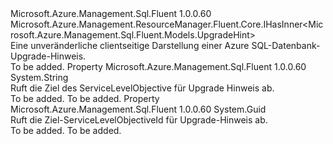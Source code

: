 <Type Name="IUpgradeHintInterface" FullName="Microsoft.Azure.Management.Sql.Fluent.IUpgradeHintInterface">
  <TypeSignature Language="C#" Value="public interface IUpgradeHintInterface : Microsoft.Azure.Management.ResourceManager.Fluent.Core.IHasInner&lt;Microsoft.Azure.Management.Sql.Fluent.Models.UpgradeHint&gt;" />
  <TypeSignature Language="ILAsm" Value=".class public interface auto ansi abstract IUpgradeHintInterface implements class Microsoft.Azure.Management.ResourceManager.Fluent.Core.IHasInner`1&lt;class Microsoft.Azure.Management.Sql.Fluent.Models.UpgradeHint&gt;" />
  <TypeSignature Language="DocId" Value="T:Microsoft.Azure.Management.Sql.Fluent.IUpgradeHintInterface" />
  <TypeSignature Language="VB.NET" Value="Public Interface IUpgradeHintInterface&#xA;Implements IHasInner(Of UpgradeHint)" />
  <TypeSignature Language="F#" Value="type IUpgradeHintInterface = interface&#xA;    interface IHasInner&lt;UpgradeHint&gt;" />
  <AssemblyInfo>
    <AssemblyName>Microsoft.Azure.Management.Sql.Fluent</AssemblyName>
    <AssemblyVersion>1.0.0.60</AssemblyVersion>
  </AssemblyInfo>
  <Interfaces>
    <Interface>
      <InterfaceName>Microsoft.Azure.Management.ResourceManager.Fluent.Core.IHasInner&lt;Microsoft.Azure.Management.Sql.Fluent.Models.UpgradeHint&gt;</InterfaceName>
    </Interface>
  </Interfaces>
  <Docs>
    <summary>
            Eine unveränderliche clientseitige Darstellung einer Azure SQL-Datenbank-Upgrade-Hinweis.
            </summary>
    <remarks>To be added.</remarks>
  </Docs>
  <Members>
    <Member MemberName="TargetServiceLevelObjective">
      <MemberSignature Language="C#" Value="public string TargetServiceLevelObjective { get; }" />
      <MemberSignature Language="ILAsm" Value=".property instance string TargetServiceLevelObjective" />
      <MemberSignature Language="DocId" Value="P:Microsoft.Azure.Management.Sql.Fluent.IUpgradeHintInterface.TargetServiceLevelObjective" />
      <MemberSignature Language="VB.NET" Value="Public ReadOnly Property TargetServiceLevelObjective As String" />
      <MemberSignature Language="F#" Value="member this.TargetServiceLevelObjective : string" Usage="Microsoft.Azure.Management.Sql.Fluent.IUpgradeHintInterface.TargetServiceLevelObjective" />
      <MemberType>Property</MemberType>
      <AssemblyInfo>
        <AssemblyName>Microsoft.Azure.Management.Sql.Fluent</AssemblyName>
        <AssemblyVersion>1.0.0.60</AssemblyVersion>
      </AssemblyInfo>
      <ReturnValue>
        <ReturnType>System.String</ReturnType>
      </ReturnValue>
      <Docs>
        <summary>
            Ruft die Ziel des ServiceLevelObjective für Upgrade Hinweis ab.
            </summary>
        <value>To be added.</value>
        <remarks>To be added.</remarks>
      </Docs>
    </Member>
    <Member MemberName="TargetServiceLevelObjectiveId">
      <MemberSignature Language="C#" Value="public Guid TargetServiceLevelObjectiveId { get; }" />
      <MemberSignature Language="ILAsm" Value=".property instance valuetype System.Guid TargetServiceLevelObjectiveId" />
      <MemberSignature Language="DocId" Value="P:Microsoft.Azure.Management.Sql.Fluent.IUpgradeHintInterface.TargetServiceLevelObjectiveId" />
      <MemberSignature Language="VB.NET" Value="Public ReadOnly Property TargetServiceLevelObjectiveId As Guid" />
      <MemberSignature Language="F#" Value="member this.TargetServiceLevelObjectiveId : Guid" Usage="Microsoft.Azure.Management.Sql.Fluent.IUpgradeHintInterface.TargetServiceLevelObjectiveId" />
      <MemberType>Property</MemberType>
      <AssemblyInfo>
        <AssemblyName>Microsoft.Azure.Management.Sql.Fluent</AssemblyName>
        <AssemblyVersion>1.0.0.60</AssemblyVersion>
      </AssemblyInfo>
      <ReturnValue>
        <ReturnType>System.Guid</ReturnType>
      </ReturnValue>
      <Docs>
        <summary>
            Ruft die Ziel-ServiceLevelObjectiveId für Upgrade-Hinweis ab.
            </summary>
        <value>To be added.</value>
        <remarks>To be added.</remarks>
      </Docs>
    </Member>
  </Members>
</Type>